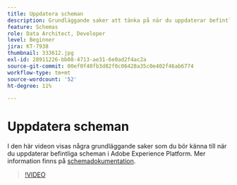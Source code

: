```yaml
---
title: Uppdatera scheman
description: Grundläggande saker att tänka på när du uppdaterar befintliga scheman i Adobe Experience Platform.
feature: Schemas
role: Data Architect, Developer
level: Beginner
jira: KT-7938
thumbnail: 333612.jpg
exl-id: 28911226-bb08-4713-ae31-6e0ad2f4ac2a
source-git-commit: 00ef0f40fb3d82f0c06428a35c0e402f46ab6774
workflow-type: tm+mt
source-wordcount: '52'
ht-degree: 11%

---
```


# Uppdatera scheman

I den här videon visas några grundläggande saker som du bör känna till när du uppdaterar befintliga scheman i Adobe Experience Platform. Mer information finns på [schemadokumentation](https://experienceleague.adobe.com/docs/experience-platform/xdm/home.html?lang=sv).

>[!VIDEO](https://video.tv.adobe.com/v/333612?learn=on)
